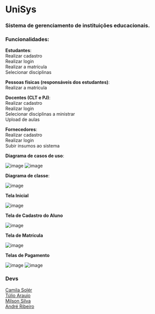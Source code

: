 # UniSys

### Sistema de gerenciamento de instituições educacionais.

### **Funcionalidades**:

**Estudantes**:
<br>Realizar cadastro
<br>Realizar login
<br>Realizar a matrícula
<br>Selecionar disciplinas


**Pessoas físicas (responsáveis dos estudantes)**: 
<br>Realizar a matrícula 


**Docentes (CLT e PJ)**:
<br>Realizar cadastro
<br>Realizar login
<br>Selecionar disciplinas a ministrar
<br>Upload de aulas

**Fornecedores**:
<br>Realizar cadastro
<br>Realizar login
<br>Subir insumos ao sistema



**Diagrama de casos de uso**:

![image](https://github.com/user-attachments/assets/dad6b745-170c-4fa8-bd0a-b82adcdb5d01)
![image](https://github.com/user-attachments/assets/6bf1d29f-a3a9-4fd7-8fbc-1616d93707bd)



**Diagrama de classe**:

![image](https://github.com/user-attachments/assets/8319b671-84f7-49ad-8375-f4d74b57b894)


**Tela Inicial**

![image](https://github.com/user-attachments/assets/ad97191b-75c9-4378-a4f7-77e11fb5591a)


**Tela de Cadastro do Aluno**

![image](https://github.com/user-attachments/assets/5e14b87b-896b-4235-aff5-7503354e3deb)


**Tela de Matrícula**

![image](https://github.com/user-attachments/assets/f65b56f8-abd3-46f8-9076-11bafbbcb460)


**Telas de Pagamento**

![image](https://github.com/user-attachments/assets/33493f4b-d3af-416b-b149-473115186daa)
![image](https://github.com/user-attachments/assets/49f8bd16-38b5-43e0-bbe0-265dd75a63b7)


### Devs
<a href="https://github.com/camism7" target="_blank">Camila Solér</a><br>
<a href="https://github.com/TulioHAraujo" target="_blank"> Túlio Araujo</a><br>
<a href="https://github.com/milsonbsilva" target="_blank">Milson Silva</a><br>
<a href="https://github.com/anr00" target="_blank">André Ribeiro</a><br>
